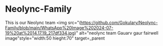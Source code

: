 # Neolync-Family
This is our Neolync team
<a>  <img src="(https://github.com/Gokulary/Neolync-Family/blob/main/WhatsApp%20Image%202024-07-19%20at%2014.17.19_217df334.jpg)" alt="neolync team Gauarv gaur fairwell image"style="width:50 hieght:70" target=_parent<a>

